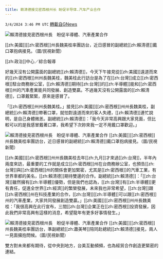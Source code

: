```yaml
---
title: 赖清德接见密西根州长 盼促半导体.汽车产业合作
---
```

`3/4/2024 3:46 PM UTC` [轉載自GNews](https://gnews.org/articles/2364234)

![賴清德接見密西根州長　盼促半導體、汽車產業合作](https://cdn.ftvnews.com.tw/manasystem/FileData/News/8a194ed9-61e4-4c1e-a0de-3dc4bc02353c.jpg "賴清德接見密西根州長　盼促半導體、汽車產業合作")

[[zh:美國]][[zh:密西根]]州長魏美桂率團訪台，近日感冒的副總統[[zh:賴清德]]戴口罩抱病接見。（圖/民視新聞）

[[zh:政治]]中心／綜合報導

好幾天沒有公開露面的副總統[[zh:賴清德]]，今天下午接見從[[zh:美國]]遠道而來的[[zh:密西根]]州州長魏美桂，魏美桂此行訪台是為了在[[zh:台灣]]成立[[zh:密西根]]駐台商務辦公室，[[zh:賴清德]]期待[[zh:台灣]]的[[zh:半導體]]能和[[zh:密西根]]州的汽車產業能共同發展、創造雙贏。不過幾天沒有公開露面的[[zh:賴清德]]，口罩戴緊緊，原來是感冒了。

「[[zh:密西根]]州州長魏美桂。」接見[[zh:美國]][[zh:密西根]]州州長魏美桂，副總統[[zh:賴清德]]帶著口罩，就怕對遠道而來的客人失禮，[[zh:賴清德]]連忙說明，是自己身體微恙。副總統[[zh:賴清德]]：「我今天非常高興跟大家見面，但比較可以的是我感冒戴著口罩，我希望下次妳來我一定不用戴口罩歡迎。」

![賴清德接見密西根州長　盼促半導體、汽車產業合作](https://cdn.ftvnews.com.tw/summernotefiles/News/e22e7d1c-6669-42e0-8b9e-f108d018dcb8.jpg "賴清德接見密西根州長　盼促半導體、汽車產業合作") [[zh:美國]][[zh:密西根]]州長魏美桂率團訪台，近日感冒的副總統[[zh:賴清德]]戴口罩抱病接見。（圖/民視新聞）

[[zh:美國]][[zh:密西根]]州州長魏美桂去年[[zh:九月]]才來過[[zh:台灣]]，半年內兩度來訪，最重要的工作就是成立[[zh:密西根]]州在台商務辦公室，也預告[[zh:台灣]]與[[zh:密西根]]州的關係會更加緊密，尤其是[[zh:密西根]]的汽車工業，有世界車都的美名，[[zh:賴清德]]期待雙邊的合作。副總統[[zh:賴清德]]：「[[zh:台灣]]雖然擁有[[zh:半導體]]優勢，但是我們也認為，[[zh:台灣]]有[[zh:半導體]]更有責任，促進全世界[[zh:經濟]]的繁榮發展，未來我也非常希望，[[zh:台灣]]跟[[zh:密西根]]州在科技產業的合作，[[zh:台灣]][[zh:半導體]]可以跟[[zh:密西根]]州的汽車產業，大家共同發展創造雙贏。」[[zh:美國]][[zh:密西根]]州州長魏美桂：「我很高興在此行宣布，三間[[zh:台灣]]企業正在[[zh:密西根]]投資發展，因此我們非常高興有這樣的消息，希望龍年有更多好事情發生。」

![賴清德接見密西根州長　盼促半導體、汽車產業合作](https://cdn.ftvnews.com.tw/summernotefiles/News/abeef08a-ed50-41bf-a1f9-77de953e903b.jpg "賴清德接見密西根州長　盼促半導體、汽車產業合作") [[zh:美國]][[zh:密西根]]州長魏美桂率團訪台，準副總統[[zh:蕭美琴]]陪同赴總統[[zh:賴清德]]接見，兩人一見面擁抱問候。（圖/民視新聞）

雙方對未來都有期待，從中央到地方，台美互動頻頻，也為經貿合作創造更緊密的連結。
